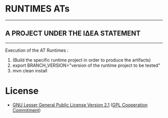 # RUNTIMES ATs
--------------------------

## A PROJECT UNDER THE ΙΔΕΑ STATEMENT
--------------------------------------

Execution of the AT Runtimes :

1. (Build the specific runtime project in order to produce the artifacts)
2. export BRANCH_VERSION="version of the runtime project to be tested"
3. mvn clean install



# License 
* [GNU Lesser General Public License Version 2.1](http://www.gnu.org/licenses/lgpl-2.1-standalone.html) ([GPL Cooperation Commitment](https://github.com/gplcc/gplcc/blob/master/Project/COMMITMENT))

